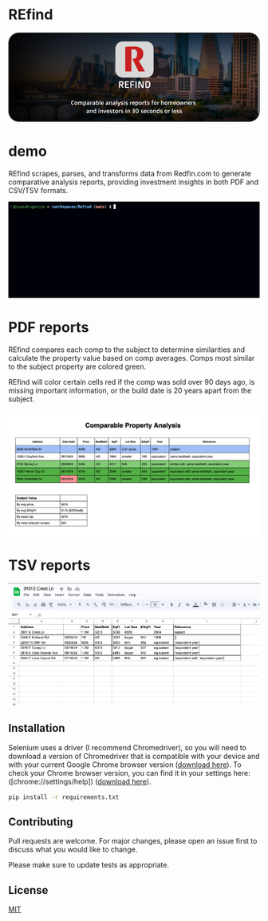 # REfind
![REfind Logo](https://github.com/isaiah-garcia/REfind/blob/main/refind-logo.png)

# demo
REfind scrapes, parses, and transforms data from Redfin.com to generate comparative analysis reports, providing investment insights in both PDF and CSV/TSV formats.

![REfind Demo](https://github.com/isaiah-garcia/REfind/blob/main/refind-demo.gif)

# PDF reports 
REfind compares each comp to the subject to determine similarities and calculate the property value based on comp averages. Comps most similar to the subject property are colored green. 

REfind will color certain cells red if the comp was sold over 90 days ago, is missing important information, or the build date is 20 years apart from the subject.

![REfind PDF example](https://github.com/isaiah-garcia/REfind/blob/main/REfind%20PDF%20sample.png)

# TSV reports
![REfind TSV example](https://github.com/isaiah-garcia/REfind/blob/main/REfind%20tsv%20spreadsheet.png)

## Installation

Selenium uses a driver (I recommend Chromedriver), so you will need to download a version of Chromedriver that is compatible with your device and with your current Google Chrome browser version ([download here](https://googlechromelabs.github.io/chrome-for-testing/#stable)). To check your Chrome browser version, you can find it in your settings here: ([chrome://settings/help]) ([download here](chrome://settings/help)).

```bash
pip install -r requirements.txt
```

## Contributing

Pull requests are welcome. For major changes, please open an issue first
to discuss what you would like to change.

Please make sure to update tests as appropriate.

## License

[MIT](https://choosealicense.com/licenses/mit/)
